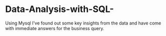 # Data-Analysis-with-SQL-
Using Mysql I've found out some key insights from the data and have come with immediate answers for the business query.
